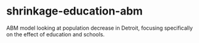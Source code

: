 # shrinkage-education-abm
ABM model looking at population decrease in Detroit, focusing specifically on the effect of education and schools.
